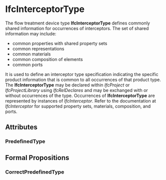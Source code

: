 # IfcInterceptorType

The flow treatment device type **IfcInterceptorType** defines commonly shared information for occurrences of interceptors. The set of shared information may include:

* common properties with shared property sets
* common representations
* common materials
* common composition of elements
* common ports
<!-- end of short definition -->

It is used to define an interceptor type specification indicating the specific product information that is common to all occurrences of that product type. The **IfcInterceptorType** may be declared within _IfcProject_ or _IfcProjectLibrary_ using _IfcRelDeclares_ and may be exchanged with or without occurrences of the type. Occurrences of **IfcInterceptorType** are represented by instances of _IfcInterceptor_. Refer to the documentation at _IfcInterceptor_ for supported property sets, materials, composition, and ports.

## Attributes

### PredefinedType


## Formal Propositions

### CorrectPredefinedType

